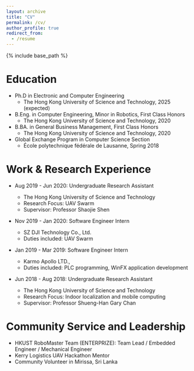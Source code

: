 ```yaml
---
layout: archive
title: "CV"
permalink: /cv/
author_profile: true
redirect_from:
  - /resume
---
```


{% include base_path %}

Education
======
* Ph.D in Electronic and Computer Engineering
  * The Hong Kong University of Science and Technology, 2025 (expected)
* B.Eng. in Computer Engineering, Minor in Robotics, First Class Honors
  * The Hong Kong University of Science and Technology, 2020
* B.BA. in General Business Management, First Class Honors
  * The Hong Kong University of Science and Technology, 2020
* Global Exchange Program in Computer Science Section
  * École polytechnique fédérale de Lausanne, Spring 2018

Work & Research Experience
======
* Aug 2019 - Jun 2020: Undergraduate Research Assistant
  * The Hong Kong University of Science and Technology
  * Research Focus: UAV Swarm
  * Supervisor: Professor Shaojie Shen

* Nov 2019 - Jan 2020: Software Engineer Intern
  * SZ DJI Technology Co., Ltd.
  * Duties included: UAV Swarm

* Jan 2019 - Mar 2019: Software Engineer Intern
  * Karmo Apollo LTD.,
  * Duties included: PLC programming, WinFX application development

* Jun 2018 - Aug 2018: Undergraduate Research Assistant
  * The Hong Kong University of Science and Technology
  * Research Focus: Indoor localization and mobile computing
  * Supervisor: Professor Shueng-Han Gary Chan
  
<!-- Skills
======
* C++ Programming
* Robot Manipulation
  * Sub-skill 2.1
  * Sub-skill 2.2
  * Sub-skill 2.3
* Skill 3 -->

<!-- Publications
======
  <ul>{% for post in site.publications %}
    {% include archive-single-cv.html %}
  {% endfor %}</ul> -->
  
<!-- Talks
======
  <ul>{% for post in site.talks %}
    {% include archive-single-talk-cv.html %}
  {% endfor %}</ul>
  
Teaching
======
  <ul>{% for post in site.teaching %}
    {% include archive-single-cv.html %}
  {% endfor %}</ul> -->
  
Community Service and Leadership
======
* HKUST RoboMaster Team (ENTERPRIZE): Team Lead / Embedded Engineer / Mechanical Engineer
* Kerry Logistics UAV Hackathon Mentor
* Community Volunteer in Mirissa, Sri Lanka
